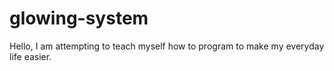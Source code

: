 # glowing-system
Hello, I am attempting to teach myself how to program to make my everyday life easier. 
